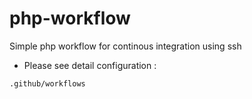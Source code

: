 # php-workflow


Simple php workflow for continous integration using ssh

- Please see detail configuration : 

```
.github/workflows
```
